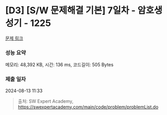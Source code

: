 # [D3] [S/W 문제해결 기본] 7일차 - 암호생성기 - 1225 

[문제 링크](https://swexpertacademy.com/main/code/problem/problemDetail.do?contestProbId=AV14uWl6AF0CFAYD) 

### 성능 요약

메모리: 48,392 KB, 시간: 136 ms, 코드길이: 505 Bytes

### 제출 일자

2024-08-13 11:33



> 출처: SW Expert Academy, https://swexpertacademy.com/main/code/problem/problemList.do